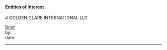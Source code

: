 #### [Entities of Interest](/list.html)
<link rel="stylesheet" type="text/css" href="../../assets/style.css">
# GOLDEN GLARE INTERNATIONAL LLC

[comment]: <> (Add/Remove information below as you want)
[comment]: <> (Markdown cheatsheet: https://github.com/adam-p/markdown-here/wiki/Markdown-Cheatsheet)
[Brief](Brief.md)  
by:  
date:  

---
[comment]: <> (Add your content here)